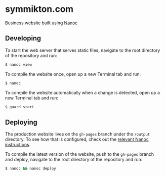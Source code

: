 # symmikton.com

Business website built using [Nanoc](https://nanoc.ws)

## Developing

To start the web server that serves static files, navigate to the root directory of the repository
and run:

```bash
$ nanoc view
```

To compile the website once, open up a new Terminal tab and run:

```bash
$ nanoc
```

To compile the website automatically when a change is detected, open up a new Terminal tab and run:

```bash
$ guard start
```

## Deploying

The production website lives on the `gh-pages` branch under the `/output` directory. To see how that
is configured, check out the [relevant Nanoc instructions](https://nanoc.ws/doc/deploying/#with-git).

To compile the latest version of the website, push to the `gh-pages` branch and deploy, navigate to
the root directory of the repository and run:

```bash
$ nanoc && nanoc deploy
```
